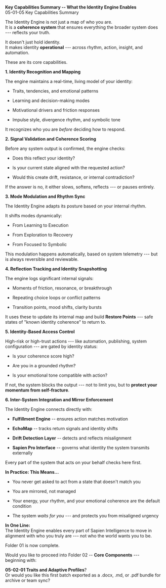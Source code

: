 **Key Capabilities Summary -- What the Identity Engine Enables**\
05-01-05 Key Capabilities Summary

The Identity Engine is not just a map of who you are.\
It is a **coherence system** that ensures everything the broader system
does --- reflects your truth.

It doesn't just hold identity.\
It makes identity **operational** --- across rhythm, action, insight,
and automation.

These are its core capabilities.

**1. Identity Recognition and Mapping**

The engine maintains a real-time, living model of your identity:

- Traits, tendencies, and emotional patterns

- Learning and decision-making modes

- Motivational drivers and friction responses

- Impulse style, divergence rhythm, and symbolic tone

It recognizes who you are *before* deciding how to respond.

**2. Signal Validation and Coherence Scoring**

Before any system output is confirmed, the engine checks:

- Does this reflect your identity?

- Is your current state aligned with the requested action?

- Would this create drift, resistance, or internal contradiction?

If the answer is no, it either slows, softens, reflects --- or pauses
entirely.

**3. Mode Modulation and Rhythm Sync**

The Identity Engine adapts its posture based on your internal rhythm.

It shifts modes dynamically:

- From Learning to Execution

- From Exploration to Recovery

- From Focused to Symbolic

This modulation happens automatically, based on system telemetry --- but
is always reversible and reviewable.

**4. Reflection Tracking and Identity Snapshotting**

The engine logs significant internal signals:

- Moments of friction, resonance, or breakthrough

- Repeating choice loops or conflict patterns

- Transition points, mood shifts, clarity bursts

It uses these to update its internal map and build **Restore Points**
--- safe states of "known identity coherence" to return to.

**5. Identity-Based Access Control**

High-risk or high-trust actions --- like automation, publishing, system
configuration --- are gated by identity status:

- Is your coherence score high?

- Are you in a grounded rhythm?

- Is your emotional tone compatible with action?

If not, the system blocks the output --- not to limit you, but to
**protect your momentum from self-fracture**.

**6. Inter-System Integration and Mirror Enforcement**

The Identity Engine connects directly with:

- **Fulfillment Engine** -- ensures action matches motivation

- **EchoMap** -- tracks return signals and identity shifts

- **Drift Detection Layer** -- detects and reflects misalignment

- **Sapien Pro Interface** -- governs what identity the system transmits
  externally

Every part of the system that acts on your behalf checks here first.

**In Practice: This Means...**

- You never get asked to act from a state that doesn't match you

- You are mirrored, not managed

- Your energy, your rhythm, and your emotional coherence are the default
  condition

- The system *waits for you* --- and protects you from misaligned
  urgency

**In One Line:**\
The Identity Engine enables every part of Sapien Intelligence to move in
alignment with who you truly are --- not who the world wants you to be.

Folder 01 is now complete.

Would you like to proceed into Folder 02 -- **Core Components** ---
beginning with:

**05-02-01 Traits and Adaptive Profiles**?\
Or would you like this first batch exported as a .docx, .md, or .pdf
bundle for archive or team sync?
